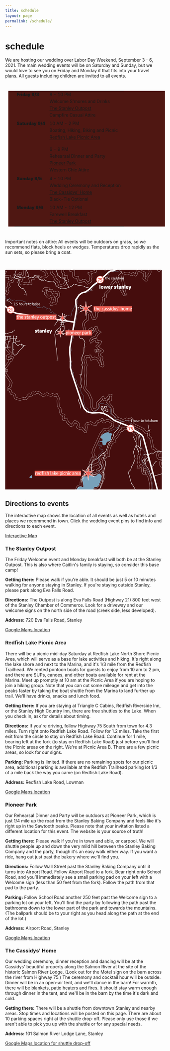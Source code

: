 ```yaml
---
title: schedule
layout: page
permalink: /schedule/
---
```

<style>
table  {
  border-spacing: 0 30px;
  padding: 0 20px 0 20px;
  margin: 40px 10px 40px 10px;
  background-color: #4f1712;

}

tr {
  margin-top: 0px;
}
td {
  vertical-align: top;
}
td:first-child {
  font-weight: 900;
}
td p {
  margin-top: 0;
  margin-bottom: 5px;
}
</style>

<h1> schedule </h1>
We are hosting our wedding over Labor Day Weekend, September 3 - 6, 2021.
The main wedding events will be on Saturday and Sunday, but we would love to see
you on Friday and Monday if that fits into your travel plans. All guests including children
are invited to all events.

<style>
</style>

<table>
<colgroup>
  <col span="1" style="width:30%;">
</colgroup>
<tr>
<td>Friday  9/3 </td>
<td>
  <p>8 - 10 PM</p>
  <p>Welcome S'mores and Drinks</p>
  <p><a href="#outpost">The Stanley Outpost</a></p>
  <p>Campfire Casual Attire</p>
</td>
</tr>

<tr>
<td>Saturday 9/4</td>
<td>
  <p>10 AM - 2 PM</p>
  <p>Boating, Hiking, Biking and Picnic</p>
  <p><a href="#redfish">Redfish Lake Picnic Area</a></p>
  <br>

  <p>6 - 9 PM</p>
  <p>Rehearsal Dinner and Party</p>
  <p><a href="#pioneerpark">Pioneer Park</a></p>
  <p>Western Chic Attire</p>
</td>
</tr>

<tr>
<td>Sunday 9/5</td>
<td>
  <p>4 - 10 PM</p>
  <p>Wedding Ceremony and Reception</p>
  <p><a href="#cassidys">The Cassidys' Home</a></p>
  <p>Black-Tie Optional</p>  
</td>
</tr>

<tr>
<td>Monday 9/6</td>
<td>
  <p>10 AM - 12 PM</p>
  <p>Farewell Breakfast</p>
  <p><a href="#outpost">The Stanley Outpost</a></p>
</td>
</tr>
</table>

Important notes on attire: All events will be outdoors on grass, so we recommend flats,
block heels or wedges. Temperatures drop rapidly as the sun sets, so please bring a coat.
<br>
<br>
<br>

<img src="/assets/img/map.png">

<h2> Directions to events </h2>

The interactive map shows the location of all events as well as hotels and places we
recommend in town. Click the wedding event pins to find info and directions to each event.

<a href="https://www.google.com/maps/d/u/0/edit?mid=1_B3vhMWHFdH3K45NLqSttNAF5bBIlxmC&ll=44.21602395604157%2C-114.93824980208565&z=18">Interactive Map</a>

<h3><a class="anchor" name="outpost" id="outpost"></a>The Stanley Outpost </h3>
The Friday Welcome event and Monday breakfast will both be at the Stanley Outpost. This is also where Caitlin's family is staying, so consider this base camp!

<b>Getting there:</b> Please walk if you're able. It should be just 5 or 10 minutes walking for anyone staying in Stanley. If you're staying outside Stanley, please park along Eva Falls Road.

<b>Directions:</b> The Outpost is along Eva Falls Road (Highway 21) 800 feet west of the Stanley Chamber of Commerce. Look for a driveway and our welcome signs on the north side of the road (creek side, less developed).

<b>Address:</b> 720 Eva Falls Road, Stanley

<a href="https://goo.gl/maps/DZweSrrcGV1PgUGZA">Google Maps location</a>

<h3><a class="anchor" name="redfish" id="redfish"></a>Redfish Lake Picnic Area </h3>
There will be a picnic mid-day Saturday at Redfish Lake North Shore Picnic Area, which will serve as a base for lake activities and hiking. It's right along the lake shore and next to the Marina, and it's 1/3 mile from the Redfish Trailhead. We rented pontoon boats for guests to enjoy from 10 am to 2 pm, and there are SUPs, canoes, and other boats available for rent at the Marina. Meet up promptly at 10 am at the Picnic Area if you are hoping to join a hiking group. Note that you can cut some mileage and get into the peaks faster by taking the boat shuttle from the Marina to land further up trail. We'll have drinks, snacks and lunch food.

<b>Getting there:</b> If you are staying at Triangle C Cabins, Redfish Riverside Inn, or the Stanley High Country Inn, there are free shuttles to the Lake. When you check in, ask for details about timing.

<b>Directions:</b> If you're driving, follow Highway 75 South from town for 4.3 miles. Turn right onto Redfish Lake Road. Follow for 1.2 miles. Take the first exit from the circle to stay on Redfish Lake Road. Continue for 1 mile, bearing left at the fork (to stay on Redfish Lake Road) just before you'll find the Picnic areas on the right. We're at Picnic Area B. There are a few picnic areas, so look for our signs.

<b>Parking:</b> Parking is limited. If there are no remaining spots for our picnic area, additional parking is available at the Redfish Trailhead parking lot 1/3 of a mile back the way you came (on Redfish Lake Road).

<b>Address:</b> Redfish Lake Road, Lowman

<a href="https://goo.gl/maps/AecYRoYNpnTvUJUTA">Google Maps location</a>

<h3><a class="anchor" name="pioneerpark" id="pioneerpark"></a>Pioneer Park </h3>
Our Rehearsal Dinner and Party will be outdoors at Pioneer Park, which is just 1/4 mile up the road from the Stanley Baking Company and feels like it's right up in the Sawtooth peaks. Please note that your invitation listed a different location for this event. The website is your source of truth!

<b>Getting there:</b> Please walk if you're in town and able, or carpool. We will shuttle people up and down the very mild hill between the Stanley Baking Company and the party, though it's an easy walk either way. If you want a ride, hang out just past the bakery where we'll find you.

<b>Directions:</b> Follow Wall Street past the Stanley Baking Company until it turns into Airport Road. Follow Airport Road to a fork. Bear right onto School Road, and you’ll immediately see a small parking pad on your left with a Welcome sign (less than 50 feet from the fork). Follow the path from that pad to the party.

<b>Parking:</b> Follow School Road another 250 feet past the Welcome sign to a parking lot on your left. You'll find the party by following the path past the bathrooms down to the lower part of the park and towards the mountains. (The ballpark should be to your right as you head along the path at the end of the lot.)

<b>Address:</b> Airport Road, Stanley

<a href="https://goo.gl/maps/t9TQAeB4bcXJpRgn8">Google Maps location</a>

<h3><a class="anchor" name="cassidys" id="cassidys"></a>The Cassidys' Home </h3>

Our wedding ceremony, dinner reception and dancing will be at the Cassidys' beautiful property along the Salmon River at the site of the historic Salmon River Lodge. (Look out for the Motel sign on the barn across the river from Highway 75.) The ceremony and cocktail hour will be outside. Dinner will be in an open-air tent, and we'll dance in the barn! For warmth, there will be blankets, patio heaters and fires. It should stay warm enough through dinner in the tent, and we'll be in the barn by the time it's dark and cold.

<b>Getting there:</b> There will be a shuttle from downtown Stanley and nearby areas. Stop times and locations will be posted on this page. There are about 10 parking spaces right at the shuttle drop-off. Please only use those if we aren't able to pick you up with the shuttle or for any special needs.

<b>Address:</b> 101 Salmon River Lodge Lane, Stanley

<a href="https://goo.gl/maps/Mzwvq4WqnPwgf8kF7">Google Maps location for shuttle drop-off</a>
